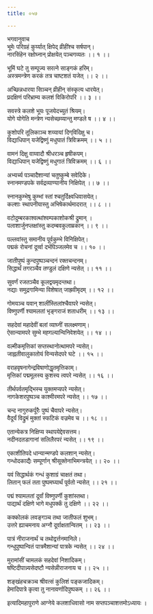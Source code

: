 ```yaml
---
title: ०५७

---
```

भगवानुवाच  
भूमेः परिग्रहं कुर्य्यात् क्षिपेद् व्रीहींश्च सर्षपान्।  
नारसिंहेन रक्षोघ्नान् प्रोक्षयेत् पञ्चगव्यतः ।। १ ।।  
  
भूमिं घटे तु सम्पूज्य सरत्ने साङ्गकं हरिम्।  
अस्त्रमन्त्रेण करकं तत्र चाष्टशतं यजेत् ।। २ ।।  
  
अच्छिन्नधारया सिञ्चन् व्रीहीन् संस्कृत्य धारयेत्।  
प्रदक्षिणं परिभ्राम्य कलशं विकिरोपरि ।। ३ ।।  
  
सवस्त्रे कलशे भूयः पूजयेदच्युतं श्रियम्।  
योगे योगेति मन्त्रेण न्यसेच्छय्यान्तु मण्डले ष ।। ४ ।।  
  
कुशोपरि तूलिकाञ्च शय्यायां दिग्‌विदिक्षु च।  
विद्याधिपान् यजेद्विष्णुं मधुघातं त्रिविक्रमम् ।। ५ ।।  
  
वामनं दिक्षु वाय्वादौ श्रीधरञ्च हृषीकपम्।  
विद्याधिपान् यजेद्विष्णुं मधुगातं त्रिविक्रमम् ।। ६ ।।  
  
अभ्यर्च्य पञ्चादैशान्यां चतुष्कुम्बे सवेदिके।  
स्नानमण्डपके सर्वद्रव्याण्यानीय निक्षिपेत् ।। ७ ।।  
  
स्नानकुम्भेषु कुम्भां स्तां श्चतुर्दिक्ष्वधिवासयेत्।  
कल्शाः स्थापनीयास्तु अभिषेकार्थमादरात् ।। ८ ।।  
  
वटोदुम्बरकाश्वत्थांश्वम्पकाशोकश्री द्रुमान् ।  
पलाशार्जुनप्लक्षांस्तु कदम्बवकुलाम्रकान् ।। ९ ।।  
  
पल्लवांस्तु समानीय पूर्वकुम्भे विनिक्षिपेत्।  
पद्मकं रोचनां दूर्व्वा दर्भपिञ्जलमेव च ।। १० ।।  
  
जातीपुष्पं कुन्दपुष्पञ्चन्दनं रक्तचन्दनम्।  
सिद्धार्थं तगरञ्चैव तण्डुलं दक्षिणे न्यसेत् ।। ११ ।।  
  
सुवर्णं रजतञ्चैव कूलद्वयमृदन्तथा।  
नद्याः समुद्रगामिन्या विशेषात् जाह्रवीमृदम् ।। १२ ।।  
  
गोमयञ्च यवान् शालींस्तिलांश्चैवापरे न्यसेत्।  
विष्णुपर्णी श्यामलतां भृङ्गराजं शताधरीम् ।। १३ ।।  
  
सहदेवां महादेवीं बलां व्याघ्नीं सलक्ष्मणाम्।  
ऐसान्यामपरे सुम्भे मह्गल्यान्विनिवेशयेत् ।। १४ ।।  
  
वल्मीकमृत्तिकां सप्तस्थानोत्थामपरे न्यसेत्।  
जाह्नतीवालुकातोयं विन्यसेदपरे घटे ।। १५ ।।  
  
वराहवृषनागेन्द्रविषाणोद्धृतमृत्तिकाम्।  
मृत्तिकां पद्ममूलस्य कुशस्य त्वपरे न्यसेत् ।। १६ ।।  
  
तीर्थपर्वतमृद्भिस्च युक्तमप्यपरे न्यसेत्।  
नागकेशरपुष्पञ्च काश्मीरमपरे न्यसेत् ।। १७ ।।  
  
चन्द नागुरुकर्पूरैः पुष्पं चैवापरे न्यसेत्।  
वैदूर्यं विद्रुमं मुक्तां स्फटिकं वज्रमेव च ।। १८ ।।  
  
एतान्येकत्र निक्षिप्य स्थापयेद्देवसत्तम।  
नदीनदतडागानां सलिलैरपरं न्यसेत् ।। १९ ।।  
  
एकाशीतिपदे धान्यान्मण्डपे कलशान् न्यसेत्।  
गन्धोदकाद्यैः सम्पूर्णान् श्रीसूक्तेनाभिमन्त्रयेत् ।। २० ।।  
  
यवं सिद्धार्थकं गन्धं कुशाग्रं चाक्षतं तथा।  
लितान् फलं तता पुष्पमघ्यार्थं पूर्वतो न्यसेत् ।। २१ ।।  
  
पद्मं श्यामलतां दूर्वां विष्णुपर्णी कुशांस्तथा।  
पाद्यार्थं दक्षिणे भागे मधुपर्क्कं तु दक्षिणे ।। २२ ।।  
  
कक्कोलकं लवङ्गञ्च तथा जातीफलं शुभम्।  
उत्तरे ह्याचमनाय अग्नौ दूर्वाक्षतान्वितम् ।। २३ ।।  
  
पात्रं नीराजनार्थं च तथोद्वर्त्तनमानिले।  
गन्धुपुष्पान्वितं पात्रमैशान्यां पात्रके न्यसेत् ।। २४ ।।  
  
मुरामांसीं चामलकं सहदेवां निशादिकम्।  
षष्टिदीपान्न्यसेदष्टौ न्यसेन्नीराजनाय च ।। २५ ।।  
  
शङ्‌खंहचक्रञ्च श्रीवत्सं कुलिशं पङ्कजादिकम्।  
हेमादिपात्रे कृत्वा तु नानावर्णादिपुष्पकम् ।। २६ ।।  
  
इत्यादिमहापुराणे आग्नेये कलशाधिवासो नाम सप्तपञ्चाशत्तमोऽध्यायः ।